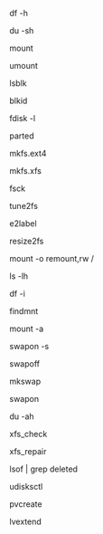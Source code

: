 df -h

du -sh

mount

umount

lsblk

blkid

fdisk -l

parted

mkfs.ext4

mkfs.xfs

fsck

tune2fs

e2label

resize2fs

mount -o remount,rw /

ls -lh

df -i

findmnt

mount -a

swapon -s

swapoff

mkswap

swapon

du -ah

xfs_check

xfs_repair

lsof | grep deleted

udisksctl

pvcreate

lvextend